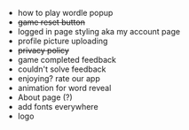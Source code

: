 - how to play wordle popup
- ~~game reset button~~
- logged in page styling aka my account page
- profile picture uploading
- ~~privacy policy~~
- game completed feedback
- couldn't solve feedback
- enjoying? rate our app
- animation for word reveal
- About page (?)
- add fonts everywhere
- logo
